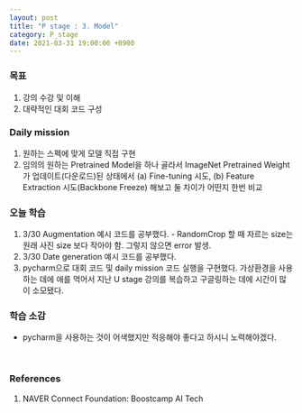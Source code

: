 ```yaml
---
layout: post
title: "P stage : 3. Model"
category: P_stage
date: 2021-03-31 19:00:00 +0900
---
```

### 목표
1. 강의 수강 및 이해
2. 대략적인 대회 코드 구성

### Daily mission
1. 원하는 스펙에 맞게 모델 직접 구현
2. 임의의 원하는 Pretrained Model을 하나 골라서 ImageNet Pretrained Weight가 업데이트(다운로드)된 상태에서 (a) Fine-tuning 시도, (b) Feature Extraction 시도(Backbone Freeze) 해보고 둘 차이가 어떤지 한번 비교

### 오늘 학습
1. 3/30 Augmentation 예시 코드를 공부했다. - RandomCrop 할 때 자르는 size는 원래 사진 size 보다 작아야 함. 그렇지 않으면 error 발생.
2. 3/30 Date generation 예시 코드를 공부했다.
3. pycharm으로 대회 코드 및 daily mission 코드 실행을 구현했다. 가상환경을 사용하는 데에 애를 먹어서 지난 U stage 강의를 복습하고 구글링하는 데에 시간이 많이 소모됐다.

### 학습 소감
- pycharm을 사용하는 것이 어색했지만 적응해야 좋다고 하시니 노력해야겠다.

<br/>

### References
1. NAVER Connect Foundation: Boostcamp AI Tech
